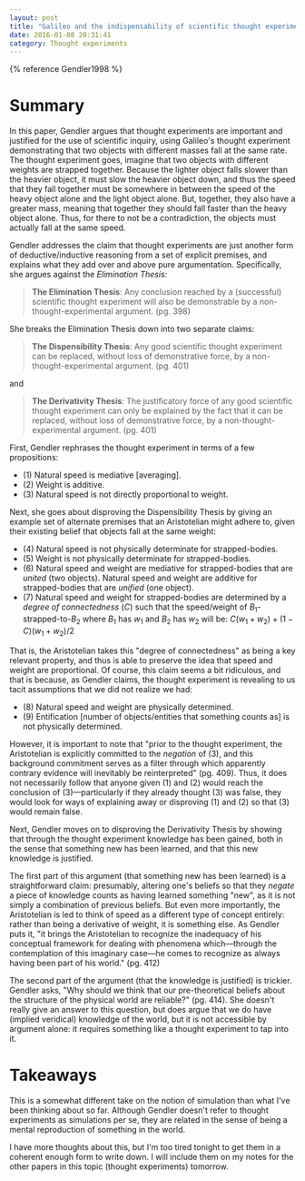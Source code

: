 ```yaml
---
layout: post
title: "Galileo and the indispensability of scientific thought experiment"
date: 2016-01-08 20:31:41
category: Thought experiments
---
```


{% reference Gendler1998 %}

# Summary

In this paper, Gendler argues that thought experiments are important and justified for the use of scientific inquiry, using Galileo's thought experiment demonstrating that two objects with different masses fall at the same rate. The thought experiment goes, imagine that two objects with different weights are strapped together. Because the lighter object falls slower than the heavier object, it must slow the heavier object down, and thus the speed that they fall together must be somewhere in between the speed of the heavy object alone and the light object alone. But, together, they also have a greater mass, meaning that together they should fall faster than the heavy object alone. Thus, for there to not be a contradiction, the objects must actually fall at the same speed.

Gendler addresses the claim that thought experiments are just another form of deductive/inductive reasoning from a set of explicit premises, and explains what they add over and above pure argumentation. Specifically, she argues against the *Elimination Thesis*:

> **The Elimination Thesis**: Any conclusion reached by a (successful) scientific thought experiment will also be demonstrable by a non-thought-experimental argument. (pg. 398)

She breaks the Elimination Thesis down into two separate claims:

> **The Dispensibility Thesis**: Any good scientific thought experiment can be replaced, without loss of demonstrative force, by a non-thought-experimental argument. (pg. 401)

and

> **The Derivativity Thesis**: The justificatory force of any good scientific thought experiment can only be explained by the fact that it can be replaced, without loss of demonstrative force, by a non-thought-experimental argument. (pg. 401)

First, Gendler rephrases the thought experiment in terms of a few propositions:

* (1) Natural speed is mediative [averaging].
* (2) Weight is additive.
* (3) Natural speed is not directly proportional to weight.

Next, she goes about disproving the Dispensibility Thesis by giving an example set of alternate premises that an Aristotelian might adhere to, given their existing belief that objects fall at the same weight:

* (4) Natural speed is not physically determinate for strapped-bodies.
* (5) Weight is not physically determinate for strapped-bodies.
* (6) Natural speed and weight are mediative for strapped-bodies that are *united* (two objects). Natural speed and weight are additive for strapped-bodies that are *unified* (one object).
* (7) Natural speed and weight for strapped-bodies are determined by a *degree of connectedness* ($C$) such that the speed/weight of $B_1$-strapped-to-$B_2$ where $B_1$ has $w_1$ and $B_2$ has $w_2$ will be: $C(w_1+w_2)+(1-C)(w_1+w_2)/2$

That is, the Aristotelian takes this "degree of connectedness" as being a key relevant property, and thus is able to preserve the idea that speed and weight are proportional. Of course, this claim seems a bit ridiculous, and that is because, as Gendler claims, the thought experiment is revealing to us tacit assumptions that we did not realize we had:

* (8) Natural speed and weight are physically determined.
* (9) Entification [number of objects/entities that something counts as] is not physically determined.

However, it is important to note that "prior to the thought experiment, the Aristotelian is explicitly committed to the *negation* of (3), and this background commitment serves as a filter through which apparently contrary evidence will inevitably be reinterpreted" (pg. 409). Thus, it does not necessarily follow that anyone given (1) and (2) would reach the conclusion of (3)—particularly if they already thought (3) was false, they would look for ways of explaining away or disproving (1) and (2) so that (3) would remain false.

Next, Gendler moves on to disproving the Derivativity Thesis by showing that through the thought experiment knowledge has been gained, both in the sense that something new has been learned, and that this new knowledge is justified.

The first part of this argument (that something new has been learned) is a straightforward claim: presumably, altering one's beliefs so that they *negate* a piece of knowledge counts as having learned something "new", as it is not simply a combination of previous beliefs. But even more importantly, the Aristotelian is led to think of speed as a different type of concept entirely: rather than being a derivative of weight, it is something else. As Gendler puts it, "it brings the Aristotelian to recognize the inadequacy of his conceptual framework for dealing with phenomena which—through the contemplation of this imaginary case—he comes to recognize as always having been part of his world." (pg. 412)

The second part of the argument (that the knowledge is justified) is trickier. Gendler asks, "Why should we think that our pre-theoretical beliefs about the structure of the physical world are reliable?" (pg. 414). She doesn't really give an answer to this question, but does argue that we do have (implied veridical) knowledge of the world, but it is not accessible by argument alone: it requires something like a thought experiment to tap into it.

# Takeaways

This is a somewhat different take on the notion of simulation than what I've been thinking about so far. Although Gendler doesn't refer to thought experiments as simulations per se, they are related in the sense of being a mental reproduction of something in the world.

I have more thoughts about this, but I'm too tired tonight to get them in a coherent enough form to write down. I will include them on my notes for the other papers in this topic (thought experiments) tomorrow.
